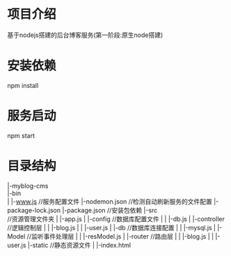 # 项目介绍
基于nodejs搭建的后台博客服务(第一阶段:原生node搭建)

# 安装依赖
npm install

# 服务启动
npm start

# 目录结构
|-myblog-cms <br>
  |-bin <br>
  |  |-www.js       //服务配置文件
  |-nodemon.json    //检测自动刷新服务的文件配置
  |-package-lock.json
  |-package.json    //安装包依赖
  |-src <br>        //资源管理文件夹
  |  |-app.js
  |  |-config       //数据库配置文件
  |  |  |-db.js
  |  |-controller   //逻辑控制层
  |  |  |-blog.js
  |  |  |-user.js
  |  |-db           //数据库连接配置
  |  |  |-mysql.js
  |  |-Model        //监听事件处理层
  |  |  |-resModel.js
  |  |-router       //路由层
  |  |  |-blog.js
  |  |  |-user.js
  |-static          //静态资源文件
  |  |-index.html
